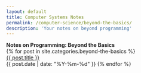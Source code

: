 ```yaml
---
layout: default
title: Computer Systems Notes
permalink: /computer-science/beyond-the-basics/
description: 'Your notes on beyond programming'
---
```


<strong style="margin-top:-1rem;">
  Notes on Programming: Beyond the Basics
</strong>

<div class='writing nu'>
  {% for post in site.categories.beyond-the-basics %}
    <div><a title='#{{ forloop.rindex }}' href='{{ post.url }}'>{{ post.title }}</a></div>
    <time>{{ post.date | date: "%Y-%m-%d" }}</time>
  {% endfor %}
</div>